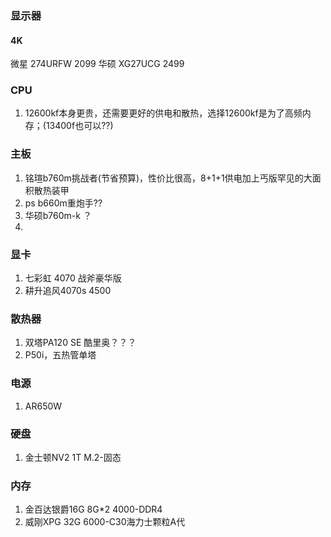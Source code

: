### 显示器
#### 4K
微星 274URFW 2099
华硕 XG27UCG 2499


### CPU
1. 12600kf本身更贵，还需要更好的供电和散热，选择12600kf是为了高频内存；(13400f也可以??)

### 主板
1. 铭瑄b760m挑战者(节省预算)，性价比很高，8+1+1供电加上丐版罕见的大面积散热装甲
2.  ps b660m重炮手??
3.  华硕b760m-k ？
4.  

### 显卡
1. 七彩虹 4070 战斧豪华版
2. 耕升追风4070s  4500
### 散热器
1. 双塔PA120 SE    酷里奥？？？
2. P50i，五热管单塔
### 电源
1. AR650W
### 硬盘
1. 金士顿NV2 1T M.2-固态
### 内存
1. 金百达银爵16G 8G*2 4000-DDR4
2. 威刚XPG 32G 6000-C30海力士颗粒A代